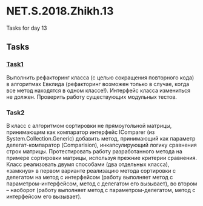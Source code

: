 # NET.S.2018.Zhikh.13
Tasks for day 13
## Tasks
### [Task1](https://github.com/Zhikh/NET.S.2018.Zhikh.03/commit/dc5fbaf202bd92e17daff5801035a310c640203f) 
Выполнить рефакторинг класса (с целью сокращения повторного кода) в алгоритмах Евклида (рефакторинг возможен только в случае, когда все метод находятся в одном классе!). Интерфейс класса измениться не должен. Проверить работу существующих модульных тестов.
### Task2
В класс с алгоритмом сортировки не прямоугольной матрицы, принимающим как компаратор интерфейс IComparer (из System.Collection.Generic) добавить метод, принимающий как параметр делегат-компаратор (Comparision), инкапсулирующий логику сравнения строк матрицы. Протестировать работу разработанного метода на примере сортировки матрицы, используя прежние критерии сравнения. Класс реализовать двумя способами (два отдельных класса), «замкнув» в первом варианте реализацию метода сортировки с делегатом на метод с интерфейсом (работу выполняет метод с параметром-интерфейсом, метод с делегатом его вызывает), во втором – наоборот (работу выполняет метод с параметром-делегатом, метод с интерфейсом его вызывает).
